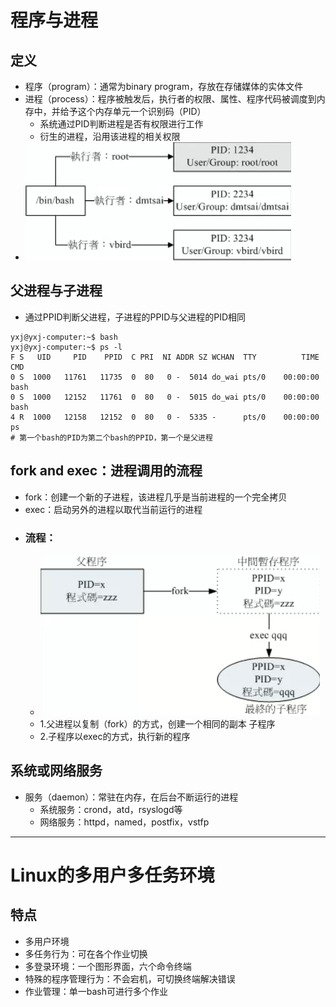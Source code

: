 # 程序与进程
## 定义
- 程序（program）：通常为binary program，存放在存储媒体的实体文件
- 进程（process）：程序被触发后，执行者的权限、属性、程序代码被调度到内存中，并给予这个内存单元一个识别码（PID）
  - 系统通过PID判断进程是否有权限进行工作
  - 衍生的进程，沿用该进程的相关权限
- ![](../images/2023-05-28-09-25-58.png)
## 父进程与子进程
- 通过PPID判断父进程，子进程的PPID与父进程的PID相同
```
yxj@yxj-computer:~$ bash
yxj@yxj-computer:~$ ps -l
F S   UID     PID    PPID  C PRI  NI ADDR SZ WCHAN  TTY          TIME CMD
0 S  1000   11761   11735  0  80   0 -  5014 do_wai pts/0    00:00:00 bash
0 S  1000   12152   11761  0  80   0 -  5015 do_wai pts/0    00:00:00 bash
4 R  1000   12158   12152  0  80   0 -  5335 -      pts/0    00:00:00 ps
# 第一个bash的PID为第二个bash的PPID，第一个是父进程
```
## fork and exec：进程调用的流程
- fork：创建一个新的子进程，该进程几乎是当前进程的一个完全拷贝
- exec：启动另外的进程以取代当前运行的进程
- ### 流程：
  - ![](../images/2023-05-28-10-10-58.png)
  - 1.父进程以复制（fork）的方式，创建一个相同的副本 子程序
  - 2.子程序以exec的方式，执行新的程序
## 系统或网络服务
- 服务（daemon）：常驻在内存，在后台不断运行的进程
  - 系统服务：crond，atd，rsyslogd等
  - 网络服务：httpd，named，postfix，vstfp
---
# Linux的多用户多任务环境
## 特点
- 多用户环境
- 多任务行为：可在各个作业切换
- 多登录环境：一个图形界面，六个命令终端 
- 特殊的程序管理行为：不会宕机，可切换终端解决错误
- 作业管理：单一bash可进行多个作业